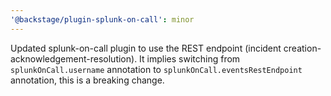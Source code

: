 ```yaml
---
'@backstage/plugin-splunk-on-call': minor
---
```


Updated splunk-on-call plugin to use the REST endpoint (incident creation-acknowledgement-resolution).
It implies switching from `splunkOnCall.username` annotation to `splunkOnCall.eventsRestEndpoint` annotation, this is a breaking change.
